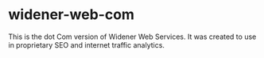 # widener-web-com
This is the dot Com version of Widener Web Services. It was created to use in proprietary SEO and internet traffic analytics.
